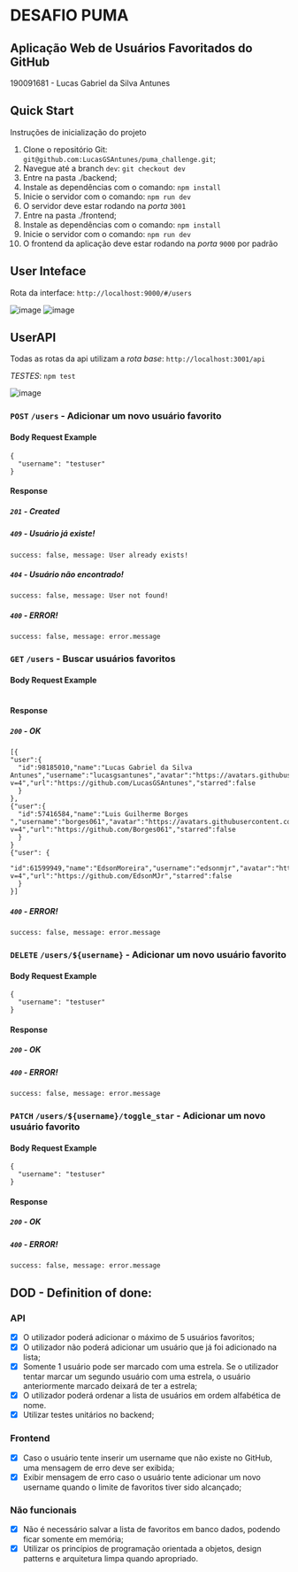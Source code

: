 # DESAFIO PUMA
## Aplicação Web de Usuários Favoritados do GitHub
190091681 - Lucas Gabriel da Silva Antunes

## Quick Start

Instruções de inicialização do projeto

1. Clone o repositório Git: `git@github.com:LucasGSAntunes/puma_challenge.git`;
2. Navegue até a branch `dev`: `git checkout dev`
3. Entre na pasta ./backend;
4. Instale as dependências com o comando: `npm install`
5. Inicie o servidor com o comando: `npm run dev`
6. O servidor deve estar rodando na *porta* `3001`
7. Entre na pasta ./frontend;
8. Instale as dependências com o comando: `npm install`
9. Inicie o servidor com o comando: `npm run dev`
10. O frontend da aplicação deve estar rodando na *porta* `9000` por padrão

## User Inteface
Rota da interface: `http://localhost:9000/#/users`

![image](https://github.com/user-attachments/assets/93fb1924-a38e-464e-91d8-4ab64562f95b)
![image](https://github.com/user-attachments/assets/d3654f2a-1632-42f4-bee5-454740e3cf56)

## UserAPI
Todas as rotas da api utilizam a *rota base*: `http://localhost:3001/api`

*TESTES*: `npm test`

![image](https://github.com/user-attachments/assets/27666ce5-ecb5-4b6b-b243-e69c1e2e3b26)


### `POST` `/users` - Adicionar um novo usuário favorito

#### Body Request Example
```
{
  "username": "testuser"
}
```

#### Response
##### `201` - Created

##### `409` - Usuário já existe!
```
success: false, message: User already exists!
```

##### `404` - Usuário não encontrado!
```
success: false, message: User not found!
```


##### `400` - ERROR!
```
success: false, message: error.message
```

### `GET` `/users` - Buscar usuários favoritos

#### Body Request Example
```
```

#### Response
##### `200` - OK
```
[{
"user":{
  "id":98185010,"name":"Lucas Gabriel da Silva Antunes","username":"lucasgsantunes","avatar":"https://avatars.githubusercontent.com/u/98185010?v=4","url":"https://github.com/LucasGSAntunes","starred":false
  }
},
{"user":{
  "id":57416584,"name":"Luis Guilherme Borges ","username":"borges061","avatar":"https://avatars.githubusercontent.com/u/57416584?v=4","url":"https://github.com/Borges061","starred":false
  }
}
{"user": {
  "id":61599949,"name":"EdsonMoreira","username":"edsonmjr","avatar":"https://avatars.githubusercontent.com/u/61599949?v=4","url":"https://github.com/EdsonMJr","starred":false
  }
}]
```


##### `400` - ERROR!
```
success: false, message: error.message
```


### `DELETE` `/users/${username}` - Adicionar um novo usuário favorito

#### Body Request Example
```
{
  "username": "testuser"
}
```

#### Response
##### `200` - OK

##### `400` - ERROR!
```
success: false, message: error.message
```

### `PATCH` `/users/${username}/toggle_star` - Adicionar um novo usuário favorito

#### Body Request Example
```
{
  "username": "testuser"
}
```

#### Response
##### `200` - OK

##### `400` - ERROR!
```
success: false, message: error.message
```

## DOD - Definition of done:
### API
- [x] O utilizador poderá adicionar o máximo de 5 usuários favoritos;
- [x] O utilizador não poderá adicionar um usuário que já foi adicionado na lista;
- [x] Somente 1 usuário pode ser marcado com uma estrela. Se o utilizador tentar marcar um segundo usuário com uma estrela, o usuário anteriormente marcado deixará de ter a estrela;
- [x] O utilizador poderá ordenar a lista de usuários em ordem alfabética de nome.
- [x] Utilizar testes unitários no backend;
### Frontend
- [x] Caso o usuário tente inserir um username que não existe no GitHub, uma mensagem de erro deve ser exibida;
- [x] Exibir mensagem de erro caso o usuário tente adicionar um novo username quando o limite de favoritos tiver sido alcançado;

### Não funcionais
- [x] Não é necessário salvar a lista de favoritos em banco dados, podendo ficar somente em memória;
- [x] Utilizar os princípios de programação orientada a objetos, design patterns e arquitetura limpa quando apropriado.
